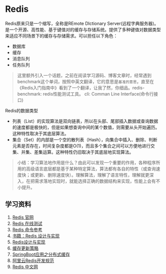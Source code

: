 # Redis
Redis原来只是一个缩写，全称是REmote DIctionary Server(远程字典服务器)。是一个开源、高性能、基于键值对的缓存与存储系统。提供了多种键值对数据类型来适应不同场景下的缓存与存储需求。可以担任以下角色：
  * 数据库
  * 缓存
  * 消息队列
  * 任务队列

> 这里额外引入一个话题，之前在阅读学习源码、博客文章时，经常遇到benchmark这个单词，按照中英文翻译，它的意思是`基准的意思`，直至在《Redis入门指南中》看到了一个翻译，让我了然，你细品。redis-benchmark: redis性能测试工具。
> cli: Comman Line Interface(命令行接口)

Redis的数据类型
  * 列表（List）的实现算法是双向链表，所以在头部、尾部插入数据或查询数据的速度都是极快的，但是如果想查询中间的某个数值，则需要从头开始遍历。这种特性取决于其底层算法。
  * 集合（Set）的内部是一个空的散列表（Hash），向集合中插入、删除、判断元素是否存在，时间复杂度都是O(1)，而且多个集合之间可以方便地进行交集、并集、差集运算。这种特性仍旧取决于其底层地实现算法。

> 小结：学习算法地作用是什么？由此可以发现一个重要的作用，各种程序所用的高级语言底层都是基于某种特定算法，算法都有各自的特性（或查询速度快；或更新、删除速度快）。理解算法，理解了语言特性，理解就更深入，在把需求落地实现时，就能选择正确的数据结构来实现，性能上会有不小提升。

## 学习资料
1. [Redis 官网](https://redis.io/)
2. [Redis 在线测试](http://try.redis.io/)
3. [Redis 命令参考](http://doc.redisfans.com/)
4. [书籍：Redis 设计与实现](http://redisbook.com/)
5. [Redis设计与实现](http://redisbook.com/index.html)
6. [缓存更新策略](https://coolshell.cn/articles/17416.html?spm=5176.100239.0.0.EHDrfY)
7. [SpringBoot应用之分布式缓存](http://segmentfault.com/a/1190000004389938)
8. [阿里云Redis开发规范](https://developer.aliyun.com/article/531067)
9. [Redis 中文网](https://www.redis.com.cn/)
